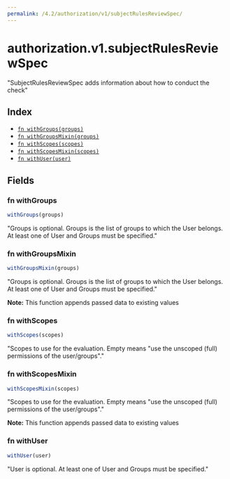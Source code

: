```yaml
---
permalink: /4.2/authorization/v1/subjectRulesReviewSpec/
---
```


# authorization.v1.subjectRulesReviewSpec

"SubjectRulesReviewSpec adds information about how to conduct the check"

## Index

* [`fn withGroups(groups)`](#fn-withgroups)
* [`fn withGroupsMixin(groups)`](#fn-withgroupsmixin)
* [`fn withScopes(scopes)`](#fn-withscopes)
* [`fn withScopesMixin(scopes)`](#fn-withscopesmixin)
* [`fn withUser(user)`](#fn-withuser)

## Fields

### fn withGroups

```ts
withGroups(groups)
```

"Groups is optional.  Groups is the list of groups to which the User belongs.  At least one of User and Groups must be specified."

### fn withGroupsMixin

```ts
withGroupsMixin(groups)
```

"Groups is optional.  Groups is the list of groups to which the User belongs.  At least one of User and Groups must be specified."

**Note:** This function appends passed data to existing values

### fn withScopes

```ts
withScopes(scopes)
```

"Scopes to use for the evaluation.  Empty means \"use the unscoped (full) permissions of the user/groups\"."

### fn withScopesMixin

```ts
withScopesMixin(scopes)
```

"Scopes to use for the evaluation.  Empty means \"use the unscoped (full) permissions of the user/groups\"."

**Note:** This function appends passed data to existing values

### fn withUser

```ts
withUser(user)
```

"User is optional.  At least one of User and Groups must be specified."